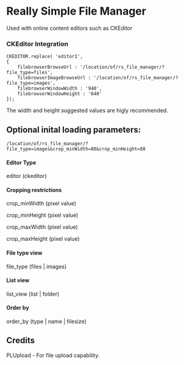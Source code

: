 # Really Simple File Manager

Used with online content editors such as CKEditor

### CKEditor Integration

    CKEDITOR.replace( 'editor1',
    {
    	filebrowserBrowseUrl : '/location/of/rs_file_manager/?file_type=files',
    	filebrowserImageBrowseUrl : '/location/of/rs_file_manager/?file_type=images',
    	filebrowserWindowWidth : '940',
     	filebrowserWindowHeight : '640'
    });

The width and height suggested values are higly recommended.

## Optional inital loading parameters:

    /location/of/rs_file_manager/?file_type=images&crop_minWidth=80&crop_minHeight=80

#### Editor Type

editor (ckeditor)

#### Cropping restrictions

crop_minWidth (pixel value)

crop_minHeight (pixel value)

crop_maxWidth (pixel value)

crop_maxHeight (pixel value)

#### File type view

file_type (files | images)

#### List view

list_view (list | folder)

#### Order by

order_by (type | name | filesize)

Credits
----
PLUpload - For file upload capability.